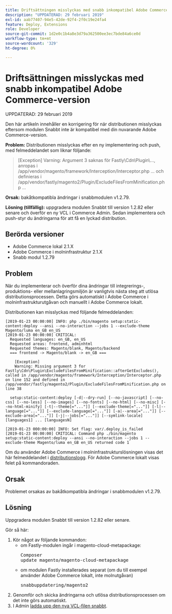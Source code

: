 ```yaml
---
title: Driftsättningen misslyckas med snabb inkompatibel Adobe Commerce-version
description: "UPPDATERAD: 29 februari 2019"
exl-id: aab77407-94e5-42de-92f4-2f0c19e24fa4
feature: Deploy, Extensions
role: Developer
source-git-commit: 1d2e0c1b4a8e3d79a362500ee3ec7bde84a6ce0d
workflow-type: tm+mt
source-wordcount: '329'
ht-degree: 0%

---
```


# Driftsättningen misslyckas med snabb inkompatibel Adobe Commerce-version

UPPDATERAD: 29 februari 2019

Den här artikeln innehåller en korrigering för när distributionen misslyckas eftersom modulen Snabbt inte är kompatibel med din nuvarande Adobe Commerce-version.

**Problem:** Distributionen misslyckas efter en ny implementering och push, med felmeddelandet som liknar följande:

>\[Exception\] Varning: Argument 3 saknas för Fastly\\Cdn\\Plugin\\..., anropas i /app/vendor/magento/framework/Interception/Interceptor.php ... och definieras i /app/vendor/fastly/magento2/Plugin/ExcludeFilesFromMinification.php ...

**Orsak:** bakåtkompatibla ändringar i snabbmodulen v1.2.79.

**Lösning (tillfällig):** uppgradera modulen Snabbt till version 1.2.82 eller senare och överför en ny VCL i Commerce Admin. Sedan implementera och push-styr du ändringarna för att få en lyckad distribution.

## Berörda versioner

* Adobe Commerce lokal 2.1.X
* Adobe Commerce i molninfrastruktur 2.1.X
* Snabb modul 1.2.79

## Problem

När du implementerar och överför dina ändringar till integrerings-, produktions- eller mellanlagringsmiljön är vanligtvis nästa steg att utlösa distributionsprocessen. Detta görs automatiskt i Adobe Commerce i molninfrastrukturutgåvan och manuellt i Adobe Commerce lokalt.

Distributionen kan misslyckas med följande felmeddelanden:

```
[2019-01-23 00:00:00] INFO: php ./bin/magento setup:static-content:deploy --ansi --no-interaction --jobs 1 --exclude-theme Magento/luma en_GB en_US
[2019-01-23 00:00:00] CRITICAL:
  Requested languages: en_GB, en_US
  Requested areas: frontend, adminhtml
  Requested themes: Magento/blank, Magento/backend
  === frontend -> Magento/blank -> en_GB ===

    [Exception]
    Warning: Missing argument 3 for Fastly\Cdn\Plugin\ExcludeFilesFromMinification::afterGetExcludes(), called in /app/vendor/magento/framework/Interception/Interceptor.php on line 152 and defined in /app/vendor/fastly/magento2/Plugin/ExcludeFilesFromMinification.php on line 38

  setup:static-content:deploy [-d|--dry-run] [--no-javascript] [--no-css] [--no-less] [--no-images] [--no-fonts] [--no-html] [--no-misc] [--no-html-minify] [-t|--theme[="..."]] [--exclude-theme[="..."]] [-l|--language[="..."]] [--exclude-language[="..."]] [-a|--area[="..."]] [--exclude-area[="..."]] [-j|--jobs[="..."]] [--symlink-locale] [languages1] ... [languagesN]

[2019-01-23 000:00:00] INFO: Set flag: var/.deploy_is_failed
[2019-01-23 00:00:00] CRITICAL: Command php ./bin/magento setup:static-content:deploy --ansi --no-interaction --jobs 1 --exclude-theme Magento/luma en_GB en_US returned code 1
```

Om du använder Adobe Commerce i molninfrastrukturslösningen visas det här felmeddelandet i [distributionslogg](https://devdocs.magento.com/guides/v2.3/cloud/trouble/environments-logs.html#log-deploy-log). För Adobe Commerce lokalt visas felet på kommandoraden.

## Orsak

Problemet orsakas av bakåtkompatibla ändringar i snabbmodulen v1.2.79.

## Lösning

Uppgradera modulen Snabbt till version 1.2.82 eller senare.

Gör så här:

1. Kör något av följande kommandon:
   * om Fastly-modulen ingår i magento-cloud-metapackage:    <pre>Composer update magento/magento-cloud-metapackage</pre>
   * om modulen Fastly installerades separat (om du till exempel använder Adobe Commerce lokalt, inte molnutgåvan) <pre>snabbuppdatering/magento2</pre>
1. Genomför och skicka ändringarna och utlösa distributionsprocessen om det inte görs automatiskt.
1. I Admin [ladda upp den nya VCL-filen snabbt](https://devdocs.magento.com/guides/v2.3/cloud/cdn/configure-fastly.html#upload-vcl-snippets).
